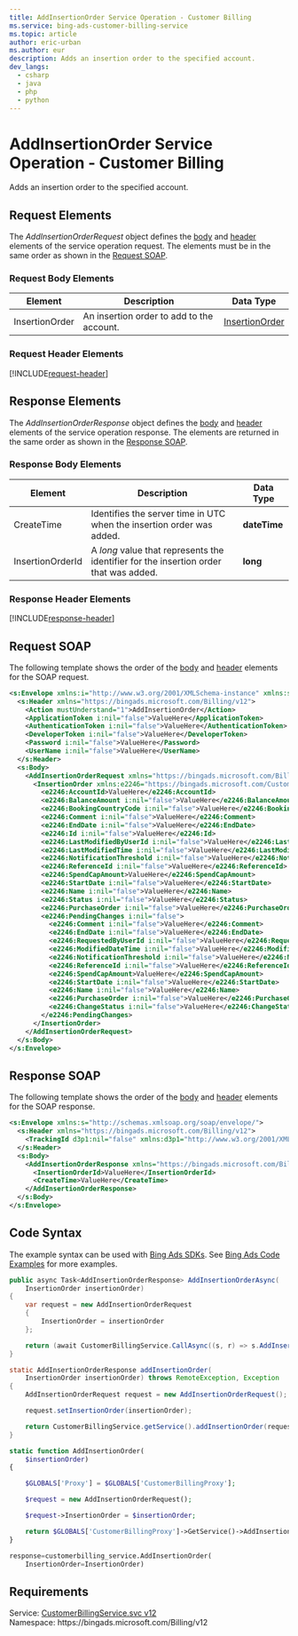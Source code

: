 ```yaml
---
title: AddInsertionOrder Service Operation - Customer Billing
ms.service: bing-ads-customer-billing-service
ms.topic: article
author: eric-urban
ms.author: eur
description: Adds an insertion order to the specified account.
dev_langs: 
  - csharp
  - java
  - php
  - python
---
```

# AddInsertionOrder Service Operation - Customer Billing
Adds an insertion order to the specified account.

## <a name="request"></a>Request Elements
The *AddInsertionOrderRequest* object defines the [body](#request-body) and [header](#request-header) elements of the service operation request. The elements must be in the same order as shown in the [Request SOAP](#request-soap). 

### <a name="request-body"></a>Request Body Elements

|Element|Description|Data Type|
|-----------|---------------|-------------|
|<a name="insertionorder"></a>InsertionOrder|An insertion order to add to the account.|[InsertionOrder](insertionorder.md)|

### <a name="request-header"></a>Request Header Elements
[!INCLUDE[request-header](./includes/request-header.md)]

## <a name="response"></a>Response Elements
The *AddInsertionOrderResponse* object defines the [body](#response-body) and [header](#response-header) elements of the service operation response. The elements are returned in the same order as shown in the [Response SOAP](#response-soap).

### <a name="response-body"></a>Response Body Elements

|Element|Description|Data Type|
|-----------|---------------|-------------|
|<a name="createtime"></a>CreateTime|Identifies the server time in UTC when the insertion order was added.|**dateTime**|
|<a name="insertionorderid"></a>InsertionOrderId|A *long* value that represents the identifier for the insertion order that was added.|**long**|

### <a name="response-header"></a>Response Header Elements
[!INCLUDE[response-header](./includes/response-header.md)]

## <a name="request-soap"></a>Request SOAP
The following template shows the order of the [body](#request-body) and [header](#request-header) elements for the SOAP request.

```xml
<s:Envelope xmlns:i="http://www.w3.org/2001/XMLSchema-instance" xmlns:s="http://schemas.xmlsoap.org/soap/envelope/">
  <s:Header xmlns="https://bingads.microsoft.com/Billing/v12">
    <Action mustUnderstand="1">AddInsertionOrder</Action>
    <ApplicationToken i:nil="false">ValueHere</ApplicationToken>
    <AuthenticationToken i:nil="false">ValueHere</AuthenticationToken>
    <DeveloperToken i:nil="false">ValueHere</DeveloperToken>
    <Password i:nil="false">ValueHere</Password>
    <UserName i:nil="false">ValueHere</UserName>
  </s:Header>
  <s:Body>
    <AddInsertionOrderRequest xmlns="https://bingads.microsoft.com/Billing/v12">
      <InsertionOrder xmlns:e2246="https://bingads.microsoft.com/Customer/v12/Entities" i:nil="false">
        <e2246:AccountId>ValueHere</e2246:AccountId>
        <e2246:BalanceAmount i:nil="false">ValueHere</e2246:BalanceAmount>
        <e2246:BookingCountryCode i:nil="false">ValueHere</e2246:BookingCountryCode>
        <e2246:Comment i:nil="false">ValueHere</e2246:Comment>
        <e2246:EndDate i:nil="false">ValueHere</e2246:EndDate>
        <e2246:Id i:nil="false">ValueHere</e2246:Id>
        <e2246:LastModifiedByUserId i:nil="false">ValueHere</e2246:LastModifiedByUserId>
        <e2246:LastModifiedTime i:nil="false">ValueHere</e2246:LastModifiedTime>
        <e2246:NotificationThreshold i:nil="false">ValueHere</e2246:NotificationThreshold>
        <e2246:ReferenceId i:nil="false">ValueHere</e2246:ReferenceId>
        <e2246:SpendCapAmount>ValueHere</e2246:SpendCapAmount>
        <e2246:StartDate i:nil="false">ValueHere</e2246:StartDate>
        <e2246:Name i:nil="false">ValueHere</e2246:Name>
        <e2246:Status i:nil="false">ValueHere</e2246:Status>
        <e2246:PurchaseOrder i:nil="false">ValueHere</e2246:PurchaseOrder>
        <e2246:PendingChanges i:nil="false">
          <e2246:Comment i:nil="false">ValueHere</e2246:Comment>
          <e2246:EndDate i:nil="false">ValueHere</e2246:EndDate>
          <e2246:RequestedByUserId i:nil="false">ValueHere</e2246:RequestedByUserId>
          <e2246:ModifiedDateTime i:nil="false">ValueHere</e2246:ModifiedDateTime>
          <e2246:NotificationThreshold i:nil="false">ValueHere</e2246:NotificationThreshold>
          <e2246:ReferenceId i:nil="false">ValueHere</e2246:ReferenceId>
          <e2246:SpendCapAmount>ValueHere</e2246:SpendCapAmount>
          <e2246:StartDate i:nil="false">ValueHere</e2246:StartDate>
          <e2246:Name i:nil="false">ValueHere</e2246:Name>
          <e2246:PurchaseOrder i:nil="false">ValueHere</e2246:PurchaseOrder>
          <e2246:ChangeStatus i:nil="false">ValueHere</e2246:ChangeStatus>
        </e2246:PendingChanges>
      </InsertionOrder>
    </AddInsertionOrderRequest>
  </s:Body>
</s:Envelope>
```

## <a name="response-soap"></a>Response SOAP
The following template shows the order of the [body](#response-body) and [header](#response-header) elements for the SOAP response.

```xml
<s:Envelope xmlns:s="http://schemas.xmlsoap.org/soap/envelope/">
  <s:Header xmlns="https://bingads.microsoft.com/Billing/v12">
    <TrackingId d3p1:nil="false" xmlns:d3p1="http://www.w3.org/2001/XMLSchema-instance">ValueHere</TrackingId>
  </s:Header>
  <s:Body>
    <AddInsertionOrderResponse xmlns="https://bingads.microsoft.com/Billing/v12">
      <InsertionOrderId>ValueHere</InsertionOrderId>
      <CreateTime>ValueHere</CreateTime>
    </AddInsertionOrderResponse>
  </s:Body>
</s:Envelope>
```

## <a name="example"></a>Code Syntax
The example syntax can be used with [Bing Ads SDKs](../guides/client-libraries.md). See [Bing Ads Code Examples](../guides/code-examples.md) for more examples.
```csharp
public async Task<AddInsertionOrderResponse> AddInsertionOrderAsync(
	InsertionOrder insertionOrder)
{
	var request = new AddInsertionOrderRequest
	{
		InsertionOrder = insertionOrder
	};

	return (await CustomerBillingService.CallAsync((s, r) => s.AddInsertionOrderAsync(r), request));
}
```
```java
static AddInsertionOrderResponse addInsertionOrder(
	InsertionOrder insertionOrder) throws RemoteException, Exception
{
	AddInsertionOrderRequest request = new AddInsertionOrderRequest();

	request.setInsertionOrder(insertionOrder);

	return CustomerBillingService.getService().addInsertionOrder(request);
}
```
```php
static function AddInsertionOrder(
	$insertionOrder)
{

	$GLOBALS['Proxy'] = $GLOBALS['CustomerBillingProxy'];

	$request = new AddInsertionOrderRequest();

	$request->InsertionOrder = $insertionOrder;

	return $GLOBALS['CustomerBillingProxy']->GetService()->AddInsertionOrder($request);
}
```
```python
response=customerbilling_service.AddInsertionOrder(
	InsertionOrder=InsertionOrder)
```

## Requirements
Service: [CustomerBillingService.svc v12](https://clientcenter.api.bingads.microsoft.com/Api/Billing/v12/CustomerBillingService.svc)  
Namespace: https\://bingads.microsoft.com/Billing/v12  

